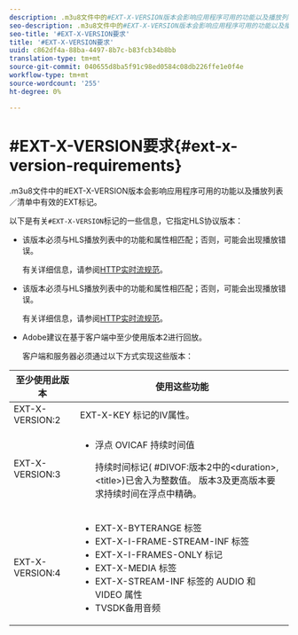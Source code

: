 ```yaml
---
description: .m3u8文件中的#EXT-X-VERSION版本会影响应用程序可用的功能以及播放列表／清单中有效的EXT标记。
seo-description: .m3u8文件中的#EXT-X-VERSION版本会影响应用程序可用的功能以及播放列表／清单中有效的EXT标记。
seo-title: '#EXT-X-VERSION要求'
title: '#EXT-X-VERSION要求'
uuid: c862df4a-88ba-4497-8b7c-b83fcb34b8bb
translation-type: tm+mt
source-git-commit: 040655d8ba5f91c98ed0584c08db226ffe1e0f4e
workflow-type: tm+mt
source-wordcount: '255'
ht-degree: 0%

---
```



# #EXT-X-VERSION要求{#ext-x-version-requirements}

.m3u8文件中的#EXT-X-VERSION版本会影响应用程序可用的功能以及播放列表／清单中有效的EXT标记。

<!--<a id="section_8850183988124049A001758F117AD3A6"></a>-->

以下是有关`#EXT-X-VERSION`标记的一些信息，它指定HLS协议版本：

* 该版本必须与HLS播放列表中的功能和属性相匹配；否则，可能会出现播放错误。

   有关详细信息，请参阅[HTTP实时流规范](https://datatracker.ietf.org/doc/draft-pantos-http-live-streaming/?include_text=1)。
* 该版本必须与HLS播放列表中的功能和属性相匹配；否则，可能会出现播放错误。

   有关详细信息，请参阅[HTTP实时流规范](https://datatracker.ietf.org/doc/draft-pantos-http-live-streaming/?include_text=1)。
* Adobe建议在基于客户端中至少使用版本2进行回放。

   客户端和服务器必须通过以下方式实现这些版本：

<table frame="all" colsep="1" rowsep="1" id="table_62EB98EDD9DE49EC84CB1C7D59BC40E6"> 
 <thead> 
  <tr rowsep="1"> 
   <th colname="1" class="entry"> 至少使用此版本 </th> 
   <th colname="2" class="entry"> 使用这些功能 </th> 
  </tr> 
 </thead>
 <tbody> 
  <tr rowsep="1"> 
   <td colname="1"> <span class="codeph"> EXT-X-VERSION:2  </span> </td> 
   <td colname="2"> <span class="codeph"> EXT-X-KEY </span>标记的IV属性。 </td> 
  </tr> 
  <tr rowsep="1"> 
   <td colname="1"> <span class="codeph"> EXT-X-VERSION:3  </span> </td> 
   <td colname="2"> 
    <ul id="ul_C9500D3F934848639C204BF248F139FF"> 
     <li id="li_535A7E3FABCB46FE872A7EA5DE2A1784">浮点<span class="codeph"> OVICAF </span>持续时间值 <p>持续时间标记(<span class="codeph"> #DIVOF:版本2中的</span>&lt;duration&gt;,&lt;title&gt;)已舍入为整数值。 版本3及更高版本要求持续时间在浮点中精确。 </p> </li> 
    </ul> </td> 
  </tr> 
  <tr rowsep="0"> 
   <td colname="1"> <p> <span class="codeph"> EXT-X-VERSION:4  </span> </p> </td> 
   <td colname="2"> <p> 
     <ul id="ul_83D61E909D0C413FBDAB7A4A0BE1F03C"> 
      <li id="li_5071F2BE2DB74BBFB1F23B3B30C5CFD6"><span class="codeph"> EXT-X-BYTERANGE </span>标签 </li> 
      <li id="li_A093F448567D475AB44656D4600BCBD6"><span class="codeph"> EXT-X-I-FRAME-STREAM-INF </span>标签 </li> 
      <li id="li_1084AE3B10FD4EB387D25EEDDFBBC8CD"><span class="codeph"> EXT-X-I-FRAMES-ONLY </span>标记 </li> 
      <li id="li_4FEFA36E300C403DBB77BB4DA46DB4EB"><span class="codeph"> EXT-X-MEDIA </span>标签 </li> 
      <li id="li_E53D81AED45C47AEA346FA3A1B191E5C"><span class="codeph"> EXT-X-STREAM-INF </span>标签的<span class="codeph"> AUDIO </span>和<span class="codeph"> VIDEO </span>属性 </li> 
      <li id="li_2E99A4971B8046F3845CF3D4D363CCCF">TVSDK备用音频 </li> 
     </ul> </p> </td> 
  </tr> 
 </tbody> 
</table>

